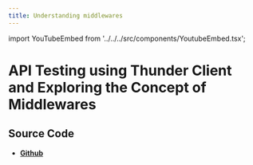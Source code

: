 ```yaml
---
title: Understanding middlewares
---
```


import YouTubeEmbed from '../../../src/components/YoutubeEmbed.tsx';

# API Testing using Thunder Client and Exploring the Concept of Middlewares

<YouTubeEmbed videoId="xjbiTPobRo0" />

## Source Code

- [**Github**](https://github.com/isarojdahal/node-js-workshop)
